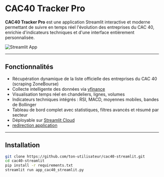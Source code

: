 # CAC40 Tracker Pro

**CAC40 Tracker Pro** est une application Streamlit interactive et moderne permettant de suivre en temps réel l'évolution des entreprises du CAC 40, enrichie d'indicateurs techniques et d'une interface entièrement personnalisée.

![Streamlit App](https://static.streamlit.io/badges/streamlit_badge_black_white.svg)

---

## Fonctionnalités

-  Récupération dynamique de la liste officielle des entreprises du CAC 40 (scraping ZoneBourse)
-  Collecte intelligente des données via [yfinance](https://github.com/ranaroussi/yfinance)
-  Visualisation temps réel en chandeliers, lignes, volumes
-  Indicateurs techniques intégrés : RSI, MACD, moyennes mobiles, bandes de Bollinger
-  Tableau de bord complet avec statistiques, filtres avancés et résumé par secteur
-  Déployable sur [Streamlit Cloud](https://streamlit.io/cloud)
-  [redirection application](https://projet-cac40-furucjjppm9v8ncqwyuwxa.streamlit.app/)


---

##  Installation

```bash
git clone https://github.com/ton-utilisateur/cac40-streamlit.git
cd cac40-streamlit
pip install -r requirements.txt
streamlit run app_cac40_streamlit.py
